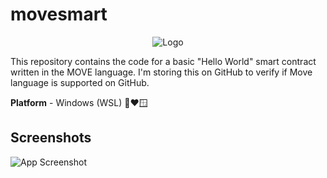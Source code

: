 # movesmart

<p align="center">
  <img src="https://pontemnetwork.gallerycdn.vsassets.io/extensions/pontemnetwork/move-language/0.5.0/1624039308768/Microsoft.VisualStudio.Services.Icons.Default" alt="Logo">
</p>

This repository contains the code for a basic "Hello World" smart contract written in the MOVE language. I'm storing this on GitHub to verify if Move language is supported on GitHub.

**Platform** - Windows (WSL) 🐧❤️🪟

## Screenshots

![App Screenshot](https://i.ibb.co/tQtd83p/image.png)

